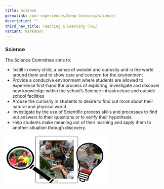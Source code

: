 ```yaml
---
title: Science
permalink: /our-experiences/deep-learning/science/
description: ""
third_nav_title: Teaching & Learning (T&L)
variant: markdown
---
```

### **Science**
The Science Committee aims to:
*   Instill in every child, a sense of wonder and curiosity and in the world around them and to show care and concern for the environment  
*   Provide a conducive environment where students are allowed to experience first-hand the process of exploring, investigate and discover new knowledge within the school’s Science infrastructure and outside school facilities  
*   Arouse the curiosity in students to desire to find out more about their natural and physical world.  
*   Investigate by the use of Scientific process skills and processes to find out answers to their questions or to verify their hypothesis.  
*   Help students make meaning out of their learning and apply them to another situation through discovery.

<img src="/images/deeplearningsci.jpg" style="width:65%">